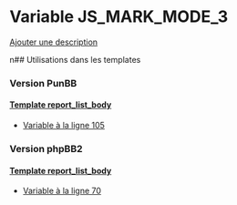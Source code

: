 # Variable JS_MARK_MODE_3
[Ajouter une description](https://fa-tvars.appspot.com/JS_MARK_MODE_3)

n## Utilisations dans les templates

### Version PunBB

#### [Template report_list_body](punbb/report_list_body.md)
* [Variable à la ligne 105](../punbb/report_list_body.tpl#L105)

### Version phpBB2

#### [Template report_list_body](subsilver/report_list_body.md)
* [Variable à la ligne 70](../subsilver/report_list_body.tpl#L70)